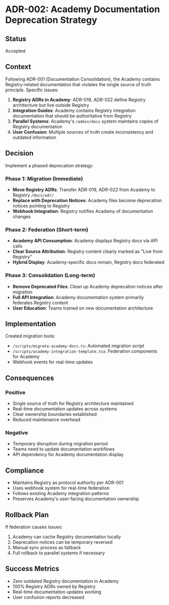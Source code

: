 # ADR-002: Academy Documentation Deprecation Strategy

## Status
Accepted

## Context
Following ADR-001 (Documentation Consolidation), the Academy contains Registry-related documentation that violates the single source of truth principle. Specific issues:

1. **Registry ADRs in Academy**: ADR-019, ADR-022 define Registry architecture but live outside Registry
2. **Integration Guides**: Academy contains Registry integration documentation that should be authoritative from Registry
3. **Parallel Systems**: Academy's `/admin/docs` system maintains copies of Registry documentation
4. **User Confusion**: Multiple sources of truth create inconsistency and outdated information

## Decision
Implement a phased deprecation strategy:

### Phase 1: Migration (Immediate)
- **Move Registry ADRs**: Transfer ADR-019, ADR-022 from Academy to Registry `/docs/adr/`
- **Replace with Deprecation Notices**: Academy files become deprecation notices pointing to Registry
- **Webhook Integration**: Registry notifies Academy of documentation changes

### Phase 2: Federation (Short-term)
- **Academy API Consumption**: Academy displays Registry docs via API calls
- **Clear Source Attribution**: Registry content clearly marked as "Live from Registry"
- **Hybrid Display**: Academy-specific docs remain, Registry docs federated

### Phase 3: Consolidation (Long-term)  
- **Remove Deprecated Files**: Clean up Academy deprecation notices after migration
- **Full API Integration**: Academy documentation system primarily federates Registry content
- **User Education**: Teams trained on new documentation architecture

## Implementation
Created migration tools:
- `/scripts/migrate-academy-docs.ts`: Automated migration script
- `/scripts/academy-integration-template.tsx`: Federation components for Academy
- Webhook events for real-time updates

## Consequences
### Positive
- Single source of truth for Registry architecture maintained
- Real-time documentation updates across systems
- Clear ownership boundaries established
- Reduced maintenance overhead

### Negative
- Temporary disruption during migration period
- Teams need to update documentation workflows
- API dependency for Academy documentation display

## Compliance
- Maintains Registry as protocol authority per ADR-001
- Uses webhook system for real-time federation
- Follows existing Academy integration patterns
- Preserves Academy's user-facing documentation ownership

## Rollback Plan
If federation causes issues:
1. Academy can cache Registry documentation locally
2. Deprecation notices can be temporary reversed
3. Manual sync process as fallback
4. Full rollback to parallel systems if necessary

## Success Metrics
- Zero outdated Registry documentation in Academy
- 100% Registry ADRs owned by Registry
- Real-time documentation updates working
- User confusion reports decreased